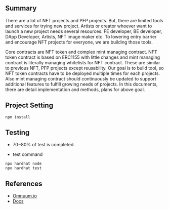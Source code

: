## Summary


There are a lot of NFT projects and PFP projects. But, there are limited tools and services for trying new project. Artists or creator whoever want to launch a new project needs several resources. FE developer, BE developer, DApp Developer, Artists, NFT image maker etc. To lowering entry barrier and encourage NFT projects for everyone, we are building those tools.

Core contracts are NFT token and complex mint managing contract. NFT token contract is based on ERC1155 with little changes and mint managing contract is literally managing whitelists for NFT contract. These are similar to previous NFT, PFP projects except reusability. Our goal is to build tool, so NFT token contracts have to be deployed multiple times for each projects. Also mint managing contract should continuously be updated to support additional features to fulfill growing needs of projects. In this documents, there are detail implementation and methods, plans for above goal.


## Project Setting


```shell
npm install
```

## Testing


- 70~80% of test is completed.

- test command

```shell
npx hardhat node
npx hardhat test
```


## References

- [Omnuum.io](https://omnuum.io/)
- [Docs](https://www.omnuum.page/)
